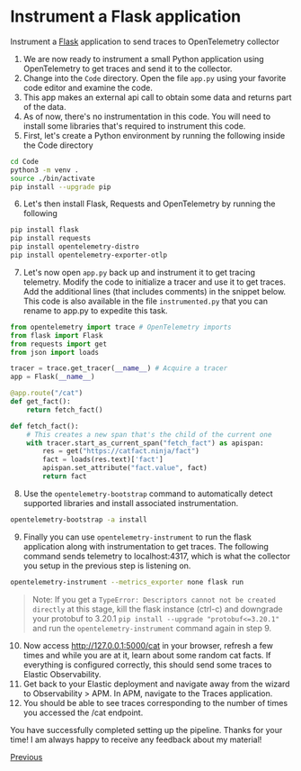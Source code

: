 # Instrument a Flask application
Instrument a [Flask](https://palletsprojects.com/p/flask/) application to send traces to OpenTelemetry collector

 1. We are now ready to instrument a small Python application using OpenTelemetry to get traces and send it to the collector.
 2. Change into the `Code` directory. Open the file `app.py` using your favorite code editor and examine the code.
 3. This app makes an external api call to obtain some data and returns part of the data. 
 4. As of now, there's no instrumentation in this code. You will need to install some libraries that's required to instrument this code.
 5. First, let's create a Python environment by running the following inside the Code directory

```bash
cd Code
python3 -m venv .
source ./bin/activate
pip install --upgrade pip
```
 6. Let's then install Flask, Requests and OpenTelemetry by running the following

```bash
pip install flask
pip install requests
pip install opentelemetry-distro
pip install opentelemetry-exporter-otlp
```
 7. Let's now open `app.py` back up and instrument it to get tracing telemetry. Modify the code to initialize a tracer and use it to get traces. Add the additional lines (that includes comments) in the snippet below. This code is also available in the file `instrumented.py` that you can rename to app.py to expedite this task.

```python
from opentelemetry import trace # OpenTelemetry imports
from flask import Flask
from requests import get
from json import loads

tracer = trace.get_tracer(__name__) # Acquire a tracer
app = Flask(__name__)

@app.route("/cat")
def get_fact():
    return fetch_fact()

def fetch_fact():
    # This creates a new span that's the child of the current one
    with tracer.start_as_current_span("fetch_fact") as apispan:
        res = get("https://catfact.ninja/fact")
        fact = loads(res.text)['fact']
        apispan.set_attribute("fact.value", fact)
        return fact
```
8. Use the `opentelemetry-bootstrap` command to automatically detect supported libraries and install associated instrumentation.

```bash
opentelemetry-bootstrap -a install
```
 9. Finally you can use `opentelemetry-instrument` to run the flask application along with instrumentation to get traces. The following command sends telemetry to localhost:4317, which is what the collector you setup in the previous step is listening on.
```bash
opentelemetry-instrument --metrics_exporter none flask run
```
> Note: If you get a `TypeError: Descriptors cannot not be created directly` at this stage, kill the flask instance (ctrl-c) and downgrade your protobuf to 3.20.1 `pip install --upgrade "protobuf<=3.20.1"` and run the `opentelemetry-instrument` command again in step 9.  
 10. Now access http://127.0.0.1:5000/cat in your browser, refresh a few times and while you are at it, learn about some random cat facts. If everything is configured correctly, this should send some traces to Elastic Observability.
 11. Get back to your Elastic deployment and navigate away from the wizard to Observability > APM. In APM, navigate to the Traces application.
 12.  You should be able to see traces corresponding to the number of times you accessed the /cat endpoint.
 
You have successfully completed setting up the pipeline. Thanks for your time! I am always happy to receive any feedback about my material!

[Previous](collect.md)